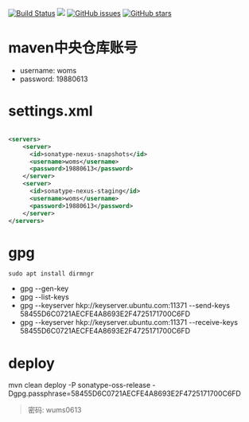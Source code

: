 [![Build Status](https://travis-ci.com/common-dependency/common.svg?branch=master)](https://travis-ci.com/common-dependency/common)
[![](https://img.shields.io/badge/author-wumingsheng-red.svg)](https://champyin.com)
[![GitHub issues](https://img.shields.io/github/issues/common-dependency/common)](https://github.com/common-dependency/common/issues)
[![GitHub stars](https://img.shields.io/github/stars/common-dependency/common)](https://github.com/common-dependency/common/stargazers)
# maven中央仓库账号

* username: woms
* password: 19880613 


# settings.xml

```xml

<servers>
    <server>
      <id>sonatype-nexus-snapshots</id>
      <username>woms</username>
      <password>19880613</password>
    </server>
    <server>
      <id>sonatype-nexus-staging</id>
      <username>woms</username>
      <password>19880613</password>
    </server>
</servers>

```

# gpg 

```
sudo apt install dirmngr
```

- gpg --gen-key
- gpg --list-keys
- gpg --keyserver hkp://keyserver.ubuntu.com:11371 --send-keys 58455D6C0721AECFE4A8693E2F4725171700C6FD
- gpg --keyserver hkp://keyserver.ubuntu.com:11371 --receive-keys 58455D6C0721AECFE4A8693E2F4725171700C6FD

# deploy

mvn clean deploy -P sonatype-oss-release -Dgpg.passphrase=58455D6C0721AECFE4A8693E2F4725171700C6FD
> 密码: wums0613

